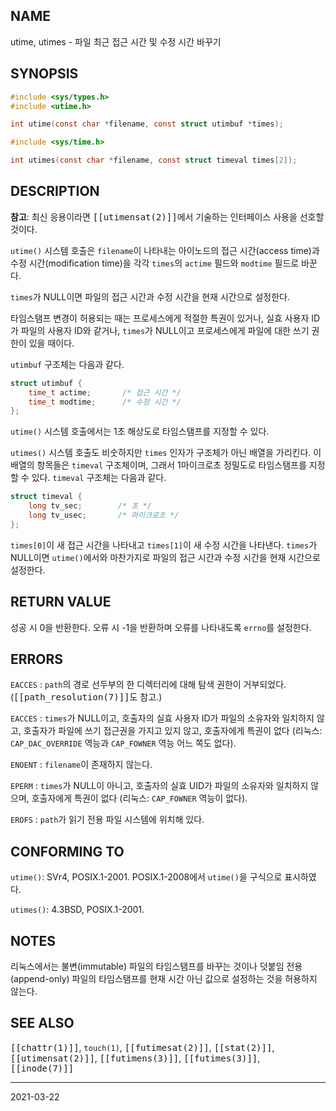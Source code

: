 ## NAME

utime, utimes - 파일 최근 접근 시간 및 수정 시간 바꾸기

## SYNOPSIS

```c
#include <sys/types.h>
#include <utime.h>

int utime(const char *filename, const struct utimbuf *times);

#include <sys/time.h>

int utimes(const char *filename, const struct timeval times[2]);
```

## DESCRIPTION

**참고**: 최신 응용이라면 <tt>[[utimensat(2)]]</tt>에서 기술하는 인터페이스 사용을 선호할 것이다.

`utime()` 시스템 호출은 `filename`이 나타내는 아이노드의 접근 시간(access time)과 수정 시간(modification time)을 각각 `times`의 `actime` 필드와 `modtime` 필드로 바꾼다.

`times`가 NULL이면 파일의 접근 시간과 수정 시간을 현재 시간으로 설정한다.

타임스탬프 변경이 허용되는 때는 프로세스에게 적절한 특권이 있거나, 실효 사용자 ID가 파일의 사용자 ID와 같거나, `times`가 NULL이고 프로세스에게 파일에 대한 쓰기 권한이 있을 때이다.

`utimbuf` 구조체는 다음과 같다.

```c
struct utimbuf {
    time_t actime;       /* 접근 시간 */
    time_t modtime;      /* 수정 시간 */
};
```

`utime()` 시스템 호출에서는 1초 해상도로 타임스탬프를 지정할 수 있다.

`utimes()` 시스템 호출도 비숫하지만 `times` 인자가 구조체가 아닌 배열을 가리킨다. 이 배열의 항목들은 `timeval` 구조체이며, 그래서 1마이크로초 정밀도로 타임스탬프를 지정할 수 있다. `timeval` 구조체는 다음과 같다.

```c
struct timeval {
    long tv_sec;        /* 초 */
    long tv_usec;       /* 마이크로초 */
};
```

`times[0]`이 새 접근 시간을 나타내고 `times[1]`이 새 수정 시간을 나타낸다. `times`가 NULL이면 `utime()`에서와 마찬가지로 파일의 접근 시간과 수정 시간을 현재 시간으로 설정한다.

## RETURN VALUE

성공 시 0을 반환한다. 오류 시 -1을 반환하며 오류를 나타내도록 `errno`를 설정한다.

## ERRORS

`EACCES`
:   `path`의 경로 선두부의 한 디렉터리에 대해 탐색 권한이 거부되었다. (<tt>[[path_resolution(7)]]</tt>도 참고.)

`EACCES`
:   `times`가 NULL이고, 호출자의 실효 사용자 ID가 파일의 소유자와 일치하지 않고, 호출자가 파일에 쓰기 접근권을 가지고 있지 않고, 호출자에게 특권이 없다 (리눅스: `CAP_DAC_OVERRIDE` 역능과 `CAP_FOWNER` 역능 어느 쪽도 없다).

`ENOENT`
:   `filename`이 존재하지 않는다.

`EPERM`
:   `times`가 NULL이 아니고, 호출자의 실효 UID가 파일의 소유자와 일치하지 않으며, 호출자에게 특권이 없다 (리눅스: `CAP_FOWNER` 역능이 없다).

`EROFS`
:   `path`가 읽기 전용 파일 시스템에 위치해 있다.

## CONFORMING TO

`utime()`: SVr4, POSIX.1-2001. POSIX.1-2008에서 `utime()`을 구식으로 표시하였다.

`utimes()`: 4.3BSD, POSIX.1-2001.

## NOTES

리눅스에서는 불변(immutable) 파일의 타임스탬프를 바꾸는 것이나 덧붙임 전용(append-only) 파일의 타임스탬프를 현재 시간 아닌 값으로 설정하는 것을 허용하지 않는다.

## SEE ALSO

<tt>[[chattr(1)]]</tt>, `touch(1)`, <tt>[[futimesat(2)]]</tt>, <tt>[[stat(2)]]</tt>, <tt>[[utimensat(2)]]</tt>, <tt>[[futimens(3)]]</tt>, <tt>[[futimes(3)]]</tt>, <tt>[[inode(7)]]</tt>

----

2021-03-22
